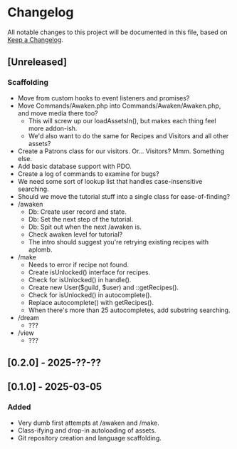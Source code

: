 
# Changelog
All notable changes to this project will be documented in this file,
based on [Keep a Changelog](https://keepachangelog.com/en/1.1.0/).

## [Unreleased]

### Scaffolding

- Move from custom hooks to event listeners and promises?
- Move Commands/Awaken.php into Commands/Awaken/Awaken.php, and move media there too?
  - This will screw up our loadAssetsIn(), but makes each thing feel more addon-ish.
  - We'd also want to do the same for Recipes and Visitors and all other assets?
- Create a Patrons class for our visitors. Or... Visitors? Mmm. Something else.
- Add basic database support with PDO.
- Create a log of commands to examine for bugs?
- We need some sort of lookup list that handles case-insensitive searching.
- Should we move the tutorial stuff into a single class for ease-of-finding?
- /awaken
  - Db: Create user record and state.
  - Db: Set the next step of the tutorial.
  - Db: Spit out when the next /awaken is.
  - Check awaken level for tutorial?
  - The intro should suggest you're retrying existing recipes with aplomb.
- /make
  - Needs to error if recipe not found.
  - Create isUnlocked() interface for recipes.
  - Check for isUnlocked() in handle().
  - Create new User($guild, $user) and ::getRecipes().
  - Check for isUnlocked() in autocomplete().
  - Replace autocomplete() with getRecipes().
  - When there's more than 25 autocompletes, add substring searching.
- /dream
  - ???
- /view
  - ???

## [0.2.0] - 2025-??-??


## [0.1.0] - 2025-03-05

### Added

- Very dumb first attempts at /awaken and /make.
- Class-ifying and drop-in autoloading of assets.
- Git repository creation and language scaffolding.
